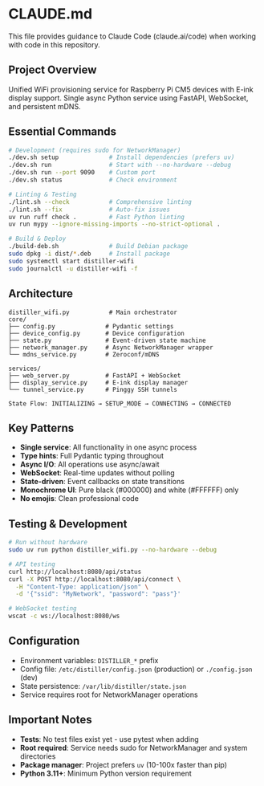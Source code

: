 # CLAUDE.md

This file provides guidance to Claude Code (claude.ai/code) when working with code in this
repository.

## Project Overview

Unified WiFi provisioning service for Raspberry Pi CM5 devices with E-ink display support. Single
async Python service using FastAPI, WebSocket, and persistent mDNS.

## Essential Commands

```bash
# Development (requires sudo for NetworkManager)
./dev.sh setup              # Install dependencies (prefers uv)
./dev.sh run                # Start with --no-hardware --debug
./dev.sh run --port 9090    # Custom port
./dev.sh status             # Check environment

# Linting & Testing
./lint.sh --check           # Comprehensive linting
./lint.sh --fix             # Auto-fix issues
uv run ruff check .         # Fast Python linting
uv run mypy --ignore-missing-imports --no-strict-optional .

# Build & Deploy
./build-deb.sh              # Build Debian package
sudo dpkg -i dist/*.deb     # Install package
sudo systemctl start distiller-wifi
sudo journalctl -u distiller-wifi -f
```

## Architecture

```
distiller_wifi.py           # Main orchestrator
core/
├── config.py              # Pydantic settings
├── device_config.py       # Device configuration
├── state.py               # Event-driven state machine
├── network_manager.py     # Async NetworkManager wrapper
└── mdns_service.py        # Zeroconf/mDNS

services/
├── web_server.py          # FastAPI + WebSocket
├── display_service.py     # E-ink display manager
└── tunnel_service.py      # Pinggy SSH tunnels

State Flow: INITIALIZING → SETUP_MODE → CONNECTING → CONNECTED
```

## Key Patterns

- **Single service**: All functionality in one async process
- **Type hints**: Full Pydantic typing throughout
- **Async I/O**: All operations use async/await
- **WebSocket**: Real-time updates without polling
- **State-driven**: Event callbacks on state transitions
- **Monochrome UI**: Pure black (#000000) and white (#FFFFFF) only
- **No emojis**: Clean professional code

## Testing & Development

```bash
# Run without hardware
sudo uv run python distiller_wifi.py --no-hardware --debug

# API testing
curl http://localhost:8080/api/status
curl -X POST http://localhost:8080/api/connect \
  -H "Content-Type: application/json" \
  -d '{"ssid": "MyNetwork", "password": "pass"}'

# WebSocket testing
wscat -c ws://localhost:8080/ws
```

## Configuration

- Environment variables: `DISTILLER_*` prefix
- Config file: `/etc/distiller/config.json` (production) or `./config.json` (dev)
- State persistence: `/var/lib/distiller/state.json`
- Service requires root for NetworkManager operations

## Important Notes

- **Tests**: No test files exist yet - use pytest when adding
- **Root required**: Service needs sudo for NetworkManager and system directories
- **Package manager**: Project prefers `uv` (10-100x faster than pip)
- **Python 3.11+**: Minimum Python version requirement
